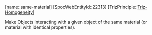 ﻿---
type: TrizPrincipleSub
aliases:
- same-material
license: CC BY-SA 4.0
copyright: https://github.com/SpocWeb
IsDeleted: false
IsReadOnly: false
Confidential: public
tags: 
- Triz/Principle/Sub
---
[name::same-material]
[SpocWebEntityId::22313]
[TrizPrinciple::[Triz-Homogeneity](tech/Triz/Principle/Triz-Homogeneity.md)]

Make Objects interacting with a given object of the same material (or material with identical properties).
